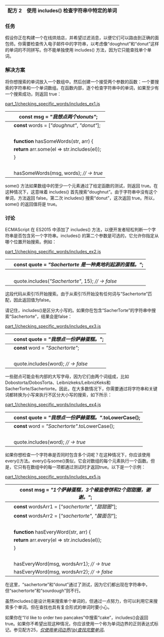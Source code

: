 | 配方 2 | 使用 includes() 检查字符串中特定的单词 |
| --- | --- |

### 任务

假设你正在构建一个在线烘焙店，并希望过滤消息，以便它们可以路由到正确的面包师。你需要检查传入电子邮件中的字符串，以考虑像“doughnut”和“donut”这样的单词的不同拼写。你不能单独使用 includes() 方法，因为它只能查找单个单词。

### 解决方案

将你想搜索的单词放入一个数组中。然后创建一个接受两个参数的函数：一个要搜索的字符串和一个单词数组。在函数内部，逐个检查字符串中的单词，如果至少有一个搜索成功，则返回 true：

[part_1/checking_specific_words/includes_ex1.js](http://media.pragprog.com/titles/fkjavascript/code/part_1/checking_specific_words/includes_ex1.js)

|   | **const** msg = *"我想点两个donuts"*; |
| --- | --- |
|   | **const** words = [*"doughnut"*, *"donut"*]; |
|   |  |
|   | **function** hasSomeWords(str, arr) { |
|   | **return** arr.some(el => str.includes(el)); |
|   | } |
|   |  |
|   | hasSomeWords(msg, words); *// → true* |

some() 方法如果数组中的至少一个元素通过了给定函数的测试，则返回 true。在这种情况下，这意味着 includes() 首先搜索“doughnut”。由于字符串中没有这个单词，方法返回 false。第二次 includes() 搜索“donut”，这次返回 true。所以，some() 的返回值将是 true。

### 讨论

ECMAScript 在 ES2015 中添加了 includes() 方法，以便开发者轻松判断一个字符串是否包含另一个字符串。includes() 的第二个参数是可选的，它允许你指定从哪个位置开始搜索。例如：

[part_1/checking_specific_words/includes_ex2.js](http://media.pragprog.com/titles/fkjavascript/code/part_1/checking_specific_words/includes_ex2.js)

|   | **const** quote = *"Sachertorte 是一种奥地利起源的蛋糕。"*; |
| --- | --- |
|   |  |
|   | quote.includes(*"Sachertorte"*, 15); *// → false* |

这段代码从索引15开始搜索。由于从索引15开始没有任何词与“Sachertorte”匹配，因此返回值为false。

请记住，includes()是区分大小写的。如果你在包含“SacherTorte”的字符串中搜索“Sachertorte”，结果会是false：

[part_1/checking_specific_words/includes_ex3.js](http://media.pragprog.com/titles/fkjavascript/code/part_1/checking_specific_words/includes_ex3.js)

|   | **const** quote = *"我想点一份萨赫蛋糕。"*; |
| --- | --- |
|   | **const** word = *"Sachertorte"*; |
|   |  |
|   | quote.includes(word); *// → false* |

一些甜点可能会有内部的大写字母，因为它们由两个词组成，比如Dobostorta/DobosTorta、Leibnizkeks/LeibnizKeks和SacherTorte/Sachertorte。因此，在大多数情况下，你需要通过将字符串和关键词都转换为小写来执行不区分大小写的搜索，如下所示：

[part_1/checking_specific_words/includes_ex4.js](http://media.pragprog.com/titles/fkjavascript/code/part_1/checking_specific_words/includes_ex4.js)

|   | **const** quote = *"我想点一份萨赫蛋糕。"*.toLowerCase(); |
| --- | --- |
|   | **const** word = *"Sachertorte"*.toLowerCase(); |
|   |  |
|   | quote.includes(word); *// → true* |

如果你想检查一个字符串是否同时包含多个词呢？在这种情况下，你应该使用every()方法。every()与some()类似，它会对数组的每个元素执行一个函数。但是，它只有在数组中的每一项都通过测试时才返回true。以下是一个示例：

[part_1/checking_specific_words/includes_ex5.js](http://media.pragprog.com/titles/fkjavascript/code/part_1/checking_specific_words/includes_ex5.js)

|   | **const** msg = *"1个萨赫蛋糕，3个椒盐卷饼和2个甜甜圈，谢谢。"*; |
| --- | --- |
|   | **const** wordsArr1 = [*"sachertorte"*, *"甜甜圈"*]; |
|   | **const** wordsArr2 = [*"sachertorte"*, *"酸面包"*]; |
|   |  |
|   | **function** hasEveryWord(str, arr) { |
|   | **return** arr.every(el => str.includes(el)); |
|   | } |
|   |  |
|   | hasEveryWord(msg, wordsArr1); *// → true* |
|   | hasEveryWord(msg, wordsArr2); *// → false* |

在这里，“sachertorte”和“donut”通过了测试，因为它们都出现在字符串中，但“sachertorte”和“sourdough”则不行。

虽然includes()是设计用来搜索单个单词的，但通过一点努力，你可以利用它来搜索多个单词。但在查找也具有复合形式的单词时要小心。

如果你在“I’d like to order two pancakes”中搜索“cake”，includes()会返回true。如果你不希望出现这种情况，你应该使用一个称为单词边界的正则表达式标记。参见配方25，[*仅使用单词边界(\b)查找完整单词*](f_0036.xhtml#rcp.word_boundary)。

